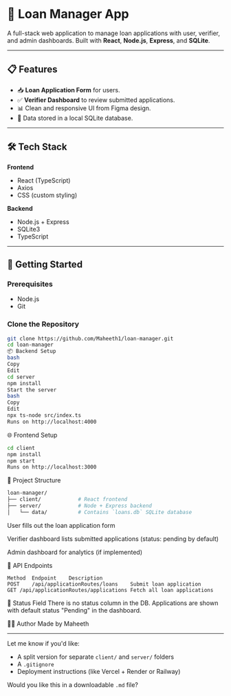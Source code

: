 # 🏦 Loan Manager App

A full-stack web application to manage loan applications with user, verifier, and admin dashboards. Built with **React**, **Node.js**, **Express**, and **SQLite**.

---

## 📋 Features

- 📥 **Loan Application Form** for users.
- ✅ **Verifier Dashboard** to review submitted applications.
- 📊 Clean and responsive UI from Figma design.
- 💾 Data stored in a local SQLite database.

---

## 🛠️ Tech Stack

**Frontend**  
- React (TypeScript)
- Axios  
- CSS (custom styling)

**Backend**  
- Node.js + Express  
- SQLite3  
- TypeScript  

---

## 🚀 Getting Started

### Prerequisites

- Node.js
- Git

### Clone the Repository

```bash
git clone https://github.com/Maheeth1/loan-manager.git
cd loan-manager
📦 Backend Setup
bash
Copy
Edit
cd server
npm install
Start the server
bash
Copy
Edit
npx ts-node src/index.ts
Runs on http://localhost:4000
```
🌐 Frontend Setup
```bash
cd client
npm install
npm start
Runs on http://localhost:3000
```
📁 Project Structure
```bash
loan-manager/
├── client/            # React frontend
├── server/            # Node + Express backend
│   └── data/          # Contains `loans.db` SQLite database
```
User fills out the loan application form

Verifier dashboard lists submitted applications (status: pending by default)

Admin dashboard for analytics (if implemented)

🧪 API Endpoints
```
Method	Endpoint	Description
POST	/api/applicationRoutes/loans	Submit loan application
GET	/api/applicationRoutes/applications	Fetch all loan applications
```

📌 Status Field
There is no status column in the DB. Applications are shown with default status "Pending" in the dashboard.

🧑‍💻 Author
Made by Maheeth


---

Let me know if you'd like:
- A split version for separate `client/` and `server/` folders
- A `.gitignore`
- Deployment instructions (like Vercel + Render or Railway)

Would you like this in a downloadable `.md` file?
